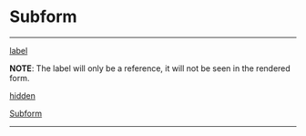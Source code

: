# Subform
---

[label](/properties/fieldModel/label.md ':include')
 
 __NOTE__: The label will only be a reference, it will not be seen in the rendered form.

[hidden](/properties/fieldModel/hidden.md ':include')


[Subform](/properties/fieldModel/fieldModelForm/form-version.md ':include')

---